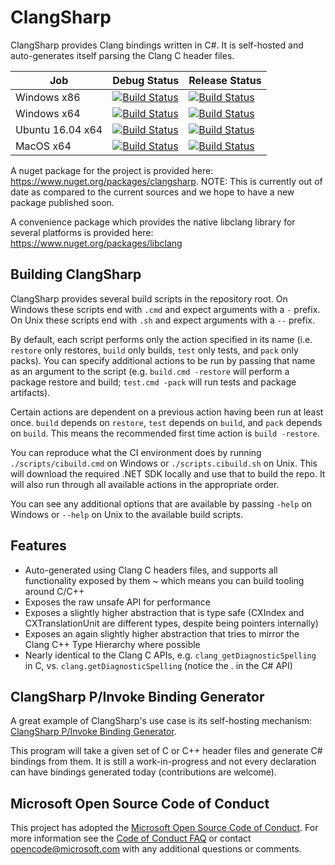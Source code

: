 # ClangSharp

ClangSharp provides Clang bindings written in C#. It is self-hosted and auto-generates itself parsing the Clang C header files.

| Job | Debug Status | Release Status |
| --- | ------------ | -------------- |
| Windows x86 | [![Build Status](https://dev.azure.com/ms/ClangSharp/_apis/build/status/microsoft.ClangSharp?branchName=master&jobName=windows_debug_x86)](https://dev.azure.com/ms/ClangSharp/_build/latest?definitionId=155&branchName=master) | [![Build Status](https://dev.azure.com/ms/ClangSharp/_apis/build/status/microsoft.ClangSharp?branchName=master&jobName=windows_release_x86)](https://dev.azure.com/ms/ClangSharp/_build/latest?definitionId=155&branchName=master) |
| Windows x64 | [![Build Status](https://dev.azure.com/ms/ClangSharp/_apis/build/status/microsoft.ClangSharp?branchName=master&jobName=windows_debug_x64)](https://dev.azure.com/ms/ClangSharp/_build/latest?definitionId=155&branchName=master) | [![Build Status](https://dev.azure.com/ms/ClangSharp/_apis/build/status/microsoft.ClangSharp?branchName=master&jobName=windows_release_x64)](https://dev.azure.com/ms/ClangSharp/_build/latest?definitionId=155&branchName=master) |
| Ubuntu 16.04 x64 | [![Build Status](https://dev.azure.com/ms/ClangSharp/_apis/build/status/microsoft.ClangSharp?branchName=master&jobName=ubuntu_debug_x64)](https://dev.azure.com/ms/ClangSharp/_build/latest?definitionId=155&branchName=master) | [![Build Status](https://dev.azure.com/ms/ClangSharp/_apis/build/status/microsoft.ClangSharp?branchName=master&jobName=ubuntu_release_x64)](https://dev.azure.com/ms/ClangSharp/_build/latest?definitionId=155&branchName=master) |
| MacOS x64 | [![Build Status](https://dev.azure.com/ms/ClangSharp/_apis/build/status/microsoft.ClangSharp?branchName=master&jobName=macos_debug_x64)](https://dev.azure.com/ms/ClangSharp/_build/latest?definitionId=155&branchName=master) | [![Build Status](https://dev.azure.com/ms/ClangSharp/_apis/build/status/microsoft.ClangSharp?branchName=master&jobName=macos_release_x64)](https://dev.azure.com/ms/ClangSharp/_build/latest?definitionId=155&branchName=master) |

A nuget package for the project is provided here: https://www.nuget.org/packages/clangsharp. NOTE: This is currently out of date as compared to the current sources and we hope to have a new package published soon.

A convenience package which provides the native libclang library for several platforms is provided here: https://www.nuget.org/packages/libclang

## Building ClangSharp

ClangSharp provides several build scripts in the repository root. On Windows these scripts end with `.cmd` and expect arguments with a `-` prefix. On Unix these scripts end with `.sh` and expect arguments with a `--` prefix.

By default, each script performs only the action specified in its name (i.e. `restore` only restores, `build` only builds, `test` only tests, and `pack` only packs). You can specify additional actions to be run by passing that name as an argument to the script (e.g. `build.cmd -restore` will perform a package restore and build; `test.cmd -pack` will run tests and package artifacts).

Certain actions are dependent on a previous action having been run at least once. `build` depends on `restore`, `test` depends on `build`, and `pack` depends on `build`. This means the recommended first time action is `build -restore`.

You can reproduce what the CI environment does by running `./scripts/cibuild.cmd` on Windows or `./scripts.cibuild.sh` on Unix. This will download the required .NET SDK locally and use that to build the repo. It will also run through all available actions in the appropriate order.

You can see any additional options that are available by passing `-help` on Windows or `--help` on Unix to the available build scripts.

## Features

 * Auto-generated using Clang C headers files, and supports all functionality exposed by them ~ which means you can build tooling around C/C++
 * Exposes the raw unsafe API for performance
 * Exposes a slightly higher abstraction that is type safe (CXIndex and CXTranslationUnit are different types, despite being pointers internally)
 * Exposes an again slightly higher abstraction that tries to mirror the Clang C++ Type Hierarchy where possible
 * Nearly identical to the Clang C APIs, e.g. `clang_getDiagnosticSpelling` in C, vs. `clang.getDiagnosticSpelling` (notice the . in the C# API)

## ClangSharp P/Invoke Binding Generator

A great example of ClangSharp's use case is its self-hosting mechanism: [ClangSharp P/Invoke Binding Generator](sources/ClangSharpPInvokeGenerator).

This program will take a given set of C or C++ header files and generate C# bindings from them. It is still a work-in-progress and not every declaration can have bindings generated today (contributions are welcome).

## Microsoft Open Source Code of Conduct

This project has adopted the [Microsoft Open Source Code of Conduct](https://opensource.microsoft.com/codeofconduct/). For more information see the [Code of Conduct FAQ](https://opensource.microsoft.com/codeofconduct/faq/) or contact [opencode@microsoft.com](mailto:opencode@microsoft.com) with any additional questions or comments.
